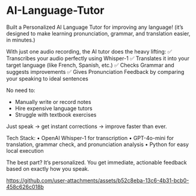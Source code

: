 # AI-Language-Tutor
Built a Personalized AI Language Tutor for improving any language!
(it’s designed to make learning pronunciation, grammar, and translation easier, in minutes.)

With just one audio recording, the AI tutor does the heavy lifting: 
✅ Transcribes your audio perfectly using Whisper-1
✅ Translates it into your target language (like French, Spanish, etc.)
✅ Checks Grammar and suggests improvements
✅ Gives Pronunciation Feedback by comparing your speaking to ideal sentences

No need to: 
- Manually write or record notes
- Hire expensive language tutors
- Struggle with textbook exercises

Just speak → get instant corrections → improve faster than ever.

Tech Stack:
 • OpenAI Whisper-1 for transcription
 • GPT-4o-mini for translation, grammar check, and pronunciation analysis
 • Python for easy local execution

The best part?
 It’s personalized. You get immediate, actionable feedback based on exactly how you speak.


https://github.com/user-attachments/assets/b52c8eba-13c6-4b31-bcb0-458c626c018b

